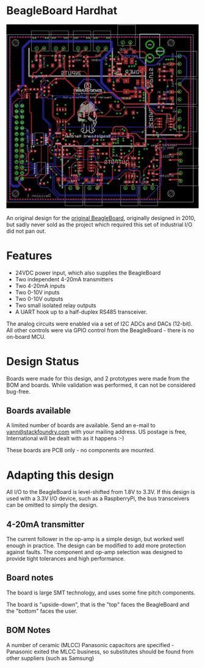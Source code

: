 BeagleBoard Hardhat
===================

![board silk](https://raw.githubusercontent.com/theatrus/beagleboard-hardhat/master/board_silk.png)

An original design for the
[original BeagleBoard](http://beagleboard.org/Products/BeagleBoard),
originally designed in 2010, but sadly never sold as the project which
required this set of industrial I/O did not pan out.

# Features

 * 24VDC power input, which also supplies the BeagleBoard
 * Two independent 4-20mA transmitters
 * Two 4-20mA inputs
 * Two 0-10V inputs
 * Two 0-10V outputs
 * Two small isolated relay outputs
 * A UART hook up to a half-duplex RS485 transceiver.

The analog circuits were enabled via a set of I2C ADCs and DACs
(12-bit). All other controls were via GPIO control from the
BeagleBoard - there is no on-board MCU.

# Design Status

Boards were made for this design, and 2 prototypes were made from the
BOM and boards. While validation was performed, it can not be
considered bug-free.

## Boards available

A limited number of boards are available. Send an e-mail to
yann@stackfoundry.com with your mailing address. US postage is free,
International will be dealt with as it happens :-)

These boards are PCB only - no components are mounted.

# Adapting this design

All I/O to the BeagleBoard is level-shifted from 1.8V to 3.3V. If this
design is used with a 3.3V I/O device, such as a RaspberryPi, the bus
transceivers can be omitted to simply the design.

## 4-20mA transmitter

The current follower in the op-amp is a simple design, but worked well
enough in practice. The design can be modified to add more protection
against faults. The component and op-amp selection was designed to
provide tight tolerances and high performance.

## Board notes

The board is large SMT technology, and uses some fine pitch
components.

The board is "upside-down", that is the "top" faces the BeagleBoard
and the "bottom" faces the user.

## BOM Notes

A number of ceramic (MLCC) Panasonic capacitors are specified - Panasonic
exited the MLCC business, so substitutes should be found from other
suppliers (such as Samsung)




